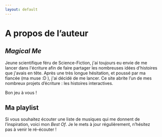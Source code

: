 ```yaml
---
layout: default
---
```

# A propos de l’auteur

## *Magical Me*

Jeune scientifique féru de Science-Fiction, j'ai toujours eu envie de me lancer dans l'écriture afin de faire partager les nombreuses idées d'histoires que j'avais en tête. Après une très longue hésitation, et poussé par ma fiancée (ma muse :D ), j'ai décidé de me lancer. Ce site abrite l’un de mes nombreux projets d’écriture : les histoires interactives.

Bon jeu à vous !

## Ma playlist

Si vous souhaitez écouter une liste de musiques qui me donnent de l’inspiration, voici mon *Best Of*. Je le mets à jour régulièrement, n’hésitez pas à venir le ré-écouter !

<div class="auto-resizable-iframe" id="player">
  <div>
    <div w3-include-html="{{ site.baseurl }}/playlist.html"></div>
    <script>w3.includeHTML();</script>
  </div>
</div>
